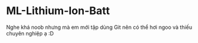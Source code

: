 # ML-Lithium-Ion-Batt
Nghe khá noob nhưng mà em mới tập dùng Git nên có thể hơi ngoo và thiếu chuyên nghiệp ạ :D
